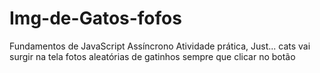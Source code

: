 # Img-de-Gatos-fofos
Fundamentos de JavaScript Assíncrono
Atividade prática, Just... cats vai surgir na tela fotos aleatórias de gatinhos sempre que clicar no botão
